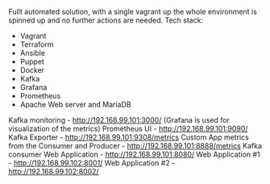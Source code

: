 Fullt automated solution, with a single vagrant up the whole environment is spinned up and no further actions are needed.
Tech stack:
 - Vagrant
 - Terraform
 - Ansible
 - Puppet
 - Docker
 - Kafka
 - Grafana
 - Prometheus
 - Apache Web server and MariaDB

Kafka monitoring - http://192.168.99.101:3000/ (Grafana is used for visualization of the metrics)
Prometheus UI - http://192.168.99.101:9090/
Kafka Exporter - http://192.168.99.101:9308/metrics
Custom App metrics from the Consumer and Producer - http://192.168.99.101:8888/metrics
Kafka consumer Web Application - http://192.168.99.101:8080/
Web Application #1 - http://192.168.99.102:8001/     Web Application #2 - http://192.168.99.102:8002/
